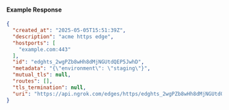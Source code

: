 <!-- Code generated for API Clients. DO NOT EDIT. -->

#### Example Response

```json
{
  "created_at": "2025-05-05T15:51:39Z",
  "description": "acme https edge",
  "hostports": [
    "example.com:443"
  ],
  "id": "edghts_2wgPZb8wHh8dMjNGUtdQEP5JwhD",
  "metadata": "{\"environment\": \"staging\"}",
  "mutual_tls": null,
  "routes": [],
  "tls_termination": null,
  "uri": "https://api.ngrok.com/edges/https/edghts_2wgPZb8wHh8dMjNGUtdQEP5JwhD"
}
```
